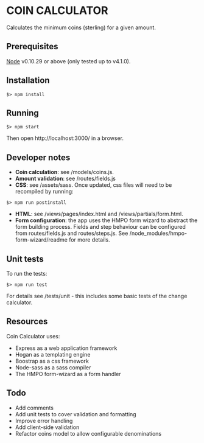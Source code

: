 # COIN CALCULATOR
Calculates the minimum coins (sterling) for a given amount.

## Prerequisites
[Node](http://nodejs.org/) v0.10.29 or above (only tested up to v4.1.0).

## Installation
```
$> npm install
```

## Running
```
$> npm start
```
Then open http://localhost:3000/ in a browser.

## Developer notes

- **Coin calculation**: see /models/coins.js.
- **Amount validation**: see /routes/fields.js
- **CSS**: see /assets/sass. Once updated, css files will need to be recompiled by running:
```
$> npm run postinstall
```
- **HTML**: see /views/pages/index.html and /views/partials/form.html.
- **Form configuration**: the app uses the HMPO form wizard to abstract the form building process. Fields and step behaviour can be configured from routes/fields.js and routes/steps.js. See /node_modules/hmpo-form-wizard/readme for more details.

## Unit tests

To run the tests:
```
$> npm run test
```
For details see /tests/unit - this includes some basic tests of the change calculator.

## Resources

Coin Calculator uses:
- Express as a web application framework
- Hogan as a templating engine
- Boostrap as a css framework
- Node-sass as a sass compiler
- The HMPO form-wizard as a form handler

## Todo
- Add comments
- Add unit tests to cover validation and formatting
- Improve error handling
- Add client-side validation
- Refactor coins model to allow configurable denominations
